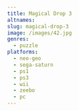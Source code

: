 ```yaml
---
title: Magical Drop 3
altnames:
slug: magical-drop-3
image: /images/42.jpg
genres:
  - puzzle
platforms:
  - neo-geo
  - sega-saturn
  - ps1
  - ps3
  - wii
  - zeebo
  - pc
---
```


